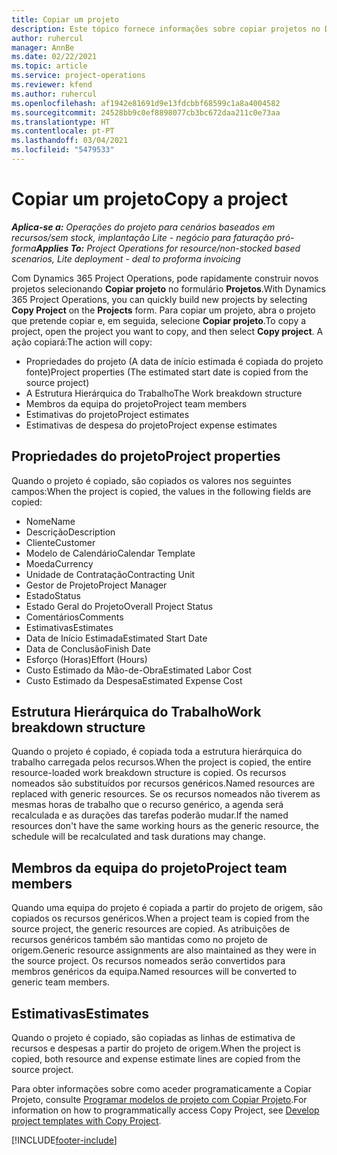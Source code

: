 ```yaml
---
title: Copiar um projeto
description: Este tópico fornece informações sobre copiar projetos no Dynamics 365 Project Operations.
author: ruhercul
manager: AnnBe
ms.date: 02/22/2021
ms.topic: article
ms.service: project-operations
ms.reviewer: kfend
ms.author: ruhercul
ms.openlocfilehash: af1942e81691d9e13fdcbbf68599c1a8a4004582
ms.sourcegitcommit: 24528bb9c0ef8898077cb3bc672daa211c0e73aa
ms.translationtype: HT
ms.contentlocale: pt-PT
ms.lasthandoff: 03/04/2021
ms.locfileid: "5479533"
---
```

# <a name="copy-a-project"></a><span data-ttu-id="d9203-103">Copiar um projeto</span><span class="sxs-lookup"><span data-stu-id="d9203-103">Copy a project</span></span>

<span data-ttu-id="d9203-104">_**Aplica-se a:** Operações do projeto para cenários baseados em recursos/sem stock, implantação Lite - negócio para faturação pró-forma_</span><span class="sxs-lookup"><span data-stu-id="d9203-104">_**Applies To:** Project Operations for resource/non-stocked based scenarios, Lite deployment - deal to proforma invoicing_</span></span>

<span data-ttu-id="d9203-105">Com Dynamics 365 Project Operations, pode rapidamente construir novos projetos selecionando **Copiar projeto** no formulário **Projetos**.</span><span class="sxs-lookup"><span data-stu-id="d9203-105">With Dynamics 365 Project Operations, you can quickly build new projects by selecting **Copy Project** on the **Projects** form.</span></span> <span data-ttu-id="d9203-106">Para copiar um projeto, abra o projeto que pretende copiar e, em seguida, selecione **Copiar projeto**.</span><span class="sxs-lookup"><span data-stu-id="d9203-106">To copy a project, open the project you want to copy, and then select **Copy project**.</span></span> <span data-ttu-id="d9203-107">A ação copiará:</span><span class="sxs-lookup"><span data-stu-id="d9203-107">The action will copy:</span></span>

- <span data-ttu-id="d9203-108">Propriedades do projeto (A data de início estimada é copiada do projeto fonte)</span><span class="sxs-lookup"><span data-stu-id="d9203-108">Project properties (The estimated start date is copied from the source project)</span></span>
- <span data-ttu-id="d9203-109">A Estrutura Hierárquica do Trabalho</span><span class="sxs-lookup"><span data-stu-id="d9203-109">The Work breakdown structure</span></span>
- <span data-ttu-id="d9203-110">Membros da equipa do projeto</span><span class="sxs-lookup"><span data-stu-id="d9203-110">Project team members</span></span>
- <span data-ttu-id="d9203-111">Estimativas do projeto</span><span class="sxs-lookup"><span data-stu-id="d9203-111">Project estimates</span></span>
- <span data-ttu-id="d9203-112">Estimativas de despesa do projeto</span><span class="sxs-lookup"><span data-stu-id="d9203-112">Project expense estimates</span></span>

## <a name="project-properties"></a><span data-ttu-id="d9203-113">Propriedades do projeto</span><span class="sxs-lookup"><span data-stu-id="d9203-113">Project properties</span></span>

<span data-ttu-id="d9203-114">Quando o projeto é copiado, são copiados os valores nos seguintes campos:</span><span class="sxs-lookup"><span data-stu-id="d9203-114">When the project is copied, the values in the following fields are copied:</span></span>

- <span data-ttu-id="d9203-115">Nome</span><span class="sxs-lookup"><span data-stu-id="d9203-115">Name</span></span>
- <span data-ttu-id="d9203-116">Descrição</span><span class="sxs-lookup"><span data-stu-id="d9203-116">Description</span></span>
- <span data-ttu-id="d9203-117">Cliente</span><span class="sxs-lookup"><span data-stu-id="d9203-117">Customer</span></span>
- <span data-ttu-id="d9203-118">Modelo de Calendário</span><span class="sxs-lookup"><span data-stu-id="d9203-118">Calendar Template</span></span>
- <span data-ttu-id="d9203-119">Moeda</span><span class="sxs-lookup"><span data-stu-id="d9203-119">Currency</span></span>
- <span data-ttu-id="d9203-120">Unidade de Contratação</span><span class="sxs-lookup"><span data-stu-id="d9203-120">Contracting Unit</span></span>
- <span data-ttu-id="d9203-121">Gestor de Projeto</span><span class="sxs-lookup"><span data-stu-id="d9203-121">Project Manager</span></span>
- <span data-ttu-id="d9203-122">Estado</span><span class="sxs-lookup"><span data-stu-id="d9203-122">Status</span></span>
- <span data-ttu-id="d9203-123">Estado Geral do Projeto</span><span class="sxs-lookup"><span data-stu-id="d9203-123">Overall Project Status</span></span>
- <span data-ttu-id="d9203-124">Comentários</span><span class="sxs-lookup"><span data-stu-id="d9203-124">Comments</span></span>
- <span data-ttu-id="d9203-125">Estimativas</span><span class="sxs-lookup"><span data-stu-id="d9203-125">Estimates</span></span>
- <span data-ttu-id="d9203-126">Data de Início Estimada</span><span class="sxs-lookup"><span data-stu-id="d9203-126">Estimated Start Date</span></span>
- <span data-ttu-id="d9203-127">Data de Conclusão</span><span class="sxs-lookup"><span data-stu-id="d9203-127">Finish Date</span></span>
- <span data-ttu-id="d9203-128">Esforço (Horas)</span><span class="sxs-lookup"><span data-stu-id="d9203-128">Effort (Hours)</span></span>
- <span data-ttu-id="d9203-129">Custo Estimado da Mão-de-Obra</span><span class="sxs-lookup"><span data-stu-id="d9203-129">Estimated Labor Cost</span></span>
- <span data-ttu-id="d9203-130">Custo Estimado da Despesa</span><span class="sxs-lookup"><span data-stu-id="d9203-130">Estimated Expense Cost</span></span>

## <a name="work-breakdown-structure"></a><span data-ttu-id="d9203-131">Estrutura Hierárquica do Trabalho</span><span class="sxs-lookup"><span data-stu-id="d9203-131">Work breakdown structure</span></span>

<span data-ttu-id="d9203-132">Quando o projeto é copiado, é copiada toda a estrutura hierárquica do trabalho carregada pelos recursos.</span><span class="sxs-lookup"><span data-stu-id="d9203-132">When the project is copied, the entire resource-loaded work breakdown structure is copied.</span></span> <span data-ttu-id="d9203-133">Os recursos nomeados são substituídos por recursos genéricos.</span><span class="sxs-lookup"><span data-stu-id="d9203-133">Named resources are replaced with generic resources.</span></span> <span data-ttu-id="d9203-134">Se os recursos nomeados não tiverem as mesmas horas de trabalho que o recurso genérico, a agenda será recalculada e as durações das tarefas poderão mudar.</span><span class="sxs-lookup"><span data-stu-id="d9203-134">If the named resources don't have the same working hours as the generic resource, the schedule will be recalculated and task durations may change.</span></span>

## <a name="project-team-members"></a><span data-ttu-id="d9203-135">Membros da equipa do projeto</span><span class="sxs-lookup"><span data-stu-id="d9203-135">Project team members</span></span>

<span data-ttu-id="d9203-136">Quando uma equipa do projeto é copiada a partir do projeto de origem, são copiados os recursos genéricos.</span><span class="sxs-lookup"><span data-stu-id="d9203-136">When a project team is copied from the source project, the generic resources are copied.</span></span> <span data-ttu-id="d9203-137">As atribuições de recursos genéricos também são mantidas como no projeto de origem.</span><span class="sxs-lookup"><span data-stu-id="d9203-137">Generic resource assignments are also maintained as they were in the source project.</span></span> <span data-ttu-id="d9203-138">Os recursos nomeados serão convertidos para membros genéricos da equipa.</span><span class="sxs-lookup"><span data-stu-id="d9203-138">Named resources will be converted to generic team members.</span></span>

## <a name="estimates"></a><span data-ttu-id="d9203-139">Estimativas</span><span class="sxs-lookup"><span data-stu-id="d9203-139">Estimates</span></span>

<span data-ttu-id="d9203-140">Quando o projeto é copiado, são copiadas as linhas de estimativa de recursos e despesas a partir do projeto de origem.</span><span class="sxs-lookup"><span data-stu-id="d9203-140">When the project is copied, both resource and expense estimate lines are copied from the source project.</span></span> 

<span data-ttu-id="d9203-141">Para obter informações sobre como aceder programaticamente a Copiar Projeto, consulte [Programar modelos de projeto com Copiar Projeto](dev-copy-project.md).</span><span class="sxs-lookup"><span data-stu-id="d9203-141">For information on how to programmatically access Copy Project, see [Develop project templates with Copy Project](dev-copy-project.md).</span></span>


[!INCLUDE[footer-include](../includes/footer-banner.md)]
